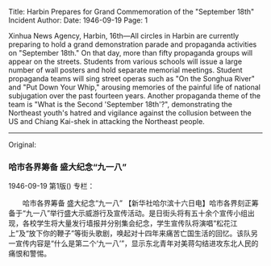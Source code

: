 Title: Harbin Prepares for Grand Commemoration of the "September 18th" Incident
Author:
Date: 1946-09-19
Page: 1

Xinhua News Agency, Harbin, 16th—All circles in Harbin are currently preparing to hold a grand demonstration parade and propaganda activities on "September 18th." On that day, more than fifty propaganda groups will appear on the streets. Students from various schools will issue a large number of wall posters and hold separate memorial meetings. Student propaganda teams will sing street operas such as "On the Songhua River" and "Put Down Your Whip," arousing memories of the painful life of national subjugation over the past fourteen years. Another propaganda theme of the team is "What is the Second 'September 18th'?", demonstrating the Northeast youth's hatred and vigilance against the collusion between the US and Chiang Kai-shek in attacking the Northeast people.



<hr /> 

Original: 


### 哈市各界筹备  盛大纪念“九一八”

1946-09-19
第1版()
专栏：

　　哈市各界筹备  盛大纪念“九一八”
    【新华社哈尔滨十六日电】哈市各界刻正筹备于“九一八”举行盛大示威游行及宣传活动。是日街头将有五十余个宣传小组出现，各校学生将大量发行墙报并分别集会纪念，学生宣传队将演唱“松花江上”及“放下你的鞭子”等街头歌剧，唤起对十四年来痛苦亡国生活的回忆。该队另一宣传内容是“什么是第二个‘九一八’”，显示东北青年对美蒋勾结进攻东北人民的痛恨和警惕。
